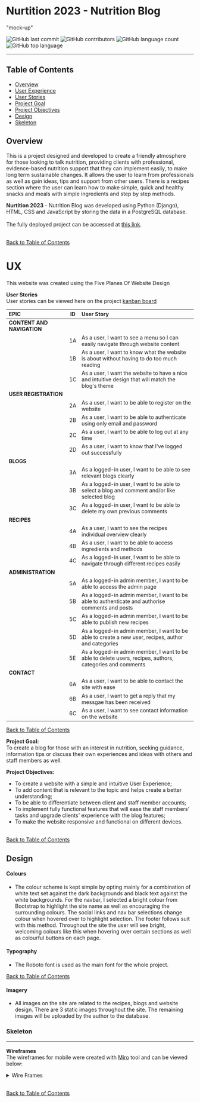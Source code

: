 # Nurtition 2023 - Nutrition Blog

"mock-up"

![GitHub last commit](https://img.shields.io/github/last-commit/hughes84/my-blog-pp4?color=red)
![GitHub contributors](https://img.shields.io/github/contributors/hughes84/my-blog-pp4?color=orange)
![GitHub language count](https://img.shields.io/github/languages/count/hughes84/my-blog-pp4?color=yellow)
![GitHub top language](https://img.shields.io/github/languages/top/hughes84/my-blog-pp4?color=green)
<hr>

## Table of Contents

- [Overview](#overview)
- [User Experience](#user-experience)
- [User Stories](#user-stories)
- [Project Goal](#project-goal)
- [Project Objectives](#project-objectives)
- [Design](#design)
- [Skeleton](#skeleton)

## Overview
This is a project designed and developed to create a friendly atmosphere for those looking to talk nutrition, providing clients with professional, evidence-based nutrition support that they can implement easily, to make long term sustainable changes. It allows the user to learn from professionals as well as gain ideas, tips and support from other users. There is a recipes section where the user can learn how to make simple, quick and healthy snacks and meals with simple ingredients and step by step methods.<br>

**Nurtition 2023** - Nutrition Blog was developed using Python (Django), HTML, CSS and JavaScript by storing the data in a PostgreSQL database.
<br><br>
The fully deployed project can be accessed at [this link](https://nutrition2023-ea03d13919e5.herokuapp.com/).<br><br>

[Back to Table of Contents](#table-of-contents)

# UX
This website was created using the Five Planes Of Website Design<br>

**User Stories** <br>
User stories can be viewed here on the project [kanban board ](https://github.com/users/hughes84/projects/1)

|   EPIC                                |ID|                                User Story                                                   |
| :-------------------------------------|--|:------------------------------------------------------------------------------------------- |
|**CONTENT AND NAVIGATION**             |  ||
|                                       |1A| As a user, I want to see a menu so I can easily navigate through website content |             
|                                       |1B| As a user, I want to know what the website is about without having to do too much reading|
|                                       |1C| As a user, I want the website to have a nice and intuitive design that will match the blog's theme|
|**USER REGISTRATION**                  |  || 
|                                       |2A| As a user, I want to be able to register on the website|
|                                       |2B| As a user, I want to be able to authenticate using only email and password|
|                                       |2C| As a user, I want to be able to log out at any time|
|                                       |2D| As a user, I want to know that I've logged out successfully|
|**BLOGS**                              |  ||
|                                       |3A| As a logged-in user, I want to be able to see relevant blogs clearly|
|                                       |3B| As a logged-in user, I want to be able to select a blog and comment and/or like selected blog|
|                                       |3C| As a logged-in user, I want to be able to delete my own previous comments|
|**RECIPES**                            |  ||
|                                       |4A| As a user, I want to see the recipes individual overview clearly|
|                                       |4B| As a user, I want to be able to access ingredients and methods|
|                                       |4C| As a logged-in user, I want to be able to navigate through different recipes easily|
|**ADMINISTRATION**                     |  ||
|                                       |5A| As a logged-in admin member, I want to be able to access the admin page|
|                                       |5B| As a logged-in admin member, I want to be able to authenticate and authorise comments and posts|
|                                       |5C| As a logged-in admin member, I want to be able to publish new recipes|
|                                       |5D| As a logged-in admin member, I want to be able to create a new user, recipes, author and categories|
|                                       |5E| As a logged-in admin member, I want to be able to delete users, recipes, authors, categories and comments|
|**CONTACT**                            |  ||
|                                       |6A| As a user, I want to be able to contact the site with ease|
|                                       |6B| As a user, I want to get a reply that my messgae has been received|
|                                       |6C| As a user, I want to see contact information on the website|

[Back to Table of Contents](#table-of-contents)

**Project Goal:**<br>
To create a blog for those with an interest in nutrition, seeking guidance, information tips or discuss their own experiences and ideas with others and staff members as well.

**Project Objectives:**<br> 
* To create a website with a simple and intuitive User Experience;
* To add content that is relevant to the topic and helps create a better understanding;
* To be able to differentiate between client and staff member accounts;
* To implement fully functional features that will ease the staff members' tasks and upgrade clients' experience with the blog features;
* To make the website responsive and functional on different devices.<br><br>

[Back to Table of Contents](#table-of-contents)

## Design

#### Colours

* The colour scheme is kept simple by opting mainly for a combination of white text set against the dark backgrounds and black text against the white backgrounds. For the navbar, I selected a bright colour from Bootstrap to highlight the site name as well as encouraging the surrounding colours. The social links and nav bar selections change colour when hovered over to highlight selection. The footer follows suit with this method. Throughout the site the user will see bright, welcoming colours like this when hovering over certain sections as well as colourful buttons on each page.

#### Typography

* The Roboto font is used as the main font for the whole project.

[Back to Table of Contents](#table-of-contents)

#### Imagery

* All images on the site are related to the recipes, blogs and website design. There are 3 static images throughout the site. The remaining images will be uploaded by the author to the database.

### Skeleton<hr>
**Wireframes**<br>
The wireframes for mobile were created with [Miro]() tool and can be viewed below:<br>

<details>
  <summary>Wire Frames</summary>
  <h4>Home page</h4>
  <img src="docs/readme-images/wireframe-home.png"><br>
  <h4>About page</h4>
  <img src="docs/readme-images/wireframe-about.png"><br>
  <h4>About more</h4>
  <img src="docs/readme-images/wireframe-aboutmore.png"><br>
  <h4>Blog page</h4>
  <img src="docs/readme-images/wireframe-blog.png"><br>
  <h4>Blog user comments</h4>
  <img src="docs/readme-images/wireframe-comments.png"><br>
  <h4>Recipes</h4>
  <img src="docs/readme-images/wireframe-recipe.png"><br>
  <h4>Recipe details</h4>
  <img src="docs/readme-images/wireframe-recipedetail.png"><br>
  <h4>Contact us</h4>
  <img src="docs/readme-images/wireframe-contactpage.png"><br>
  <h4>Submit message</h4>
  <img src="docs/readme-images/wireframe-contactmsg.png"><br>
  <h4>User profile</h4>
  <img src="docs/readme-images/wireframe-profile.png"><br>
  <h4>Sign in</h4>
  <img src="docs/readme-images/wireframe-signin.png"><br>
  <h4>Sign up</h4>
  <img src="docs/readme-images/wireframe-signup.png"><br>
</details>
</details><br>

[Back to Table of Contents](#table-of-contents)


